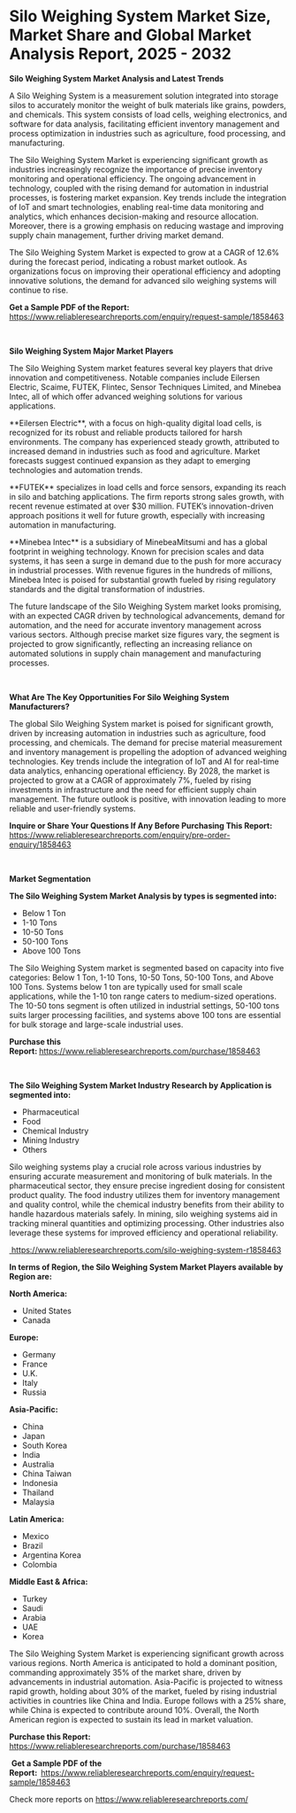 <p><h1>Silo Weighing System Market Size, Market Share and Global Market Analysis Report, 2025 - 2032</h1></p><p><strong>Silo Weighing System Market Analysis and Latest Trends</strong></p>
<p><p>A Silo Weighing System is a measurement solution integrated into storage silos to accurately monitor the weight of bulk materials like grains, powders, and chemicals. This system consists of load cells, weighing electronics, and software for data analysis, facilitating efficient inventory management and process optimization in industries such as agriculture, food processing, and manufacturing.</p><p>The Silo Weighing System Market is experiencing significant growth as industries increasingly recognize the importance of precise inventory monitoring and operational efficiency. The ongoing advancement in technology, coupled with the rising demand for automation in industrial processes, is fostering market expansion. Key trends include the integration of IoT and smart technologies, enabling real-time data monitoring and analytics, which enhances decision-making and resource allocation. Moreover, there is a growing emphasis on reducing wastage and improving supply chain management, further driving market demand.</p><p>The Silo Weighing System Market is expected to grow at a CAGR of 12.6% during the forecast period, indicating a robust market outlook. As organizations focus on improving their operational efficiency and adopting innovative solutions, the demand for advanced silo weighing systems will continue to rise.</p></p>
<p><strong>Get a Sample PDF of the Report:&nbsp;</strong> <a href="https://www.reliableresearchreports.com/enquiry/request-sample/1858463?utm_campaign=2452&utm_medium=2&utm_source=Github&utm_content=ia&utm_term=19022025&utm_id=silo-weighing-system">https://www.reliableresearchreports.com/enquiry/request-sample/1858463</a></p>
<p>&nbsp;</p>
<p><strong>Silo Weighing System Major Market Players</strong></p>
<p><p>The Silo Weighing System market features several key players that drive innovation and competitiveness. Notable companies include Eilersen Electric, Scaime, FUTEK, Flintec, Sensor Techniques Limited, and Minebea Intec, all of which offer advanced weighing solutions for various applications.</p><p>**Eilersen Electric**, with a focus on high-quality digital load cells, is recognized for its robust and reliable products tailored for harsh environments. The company has experienced steady growth, attributed to increased demand in industries such as food and agriculture. Market forecasts suggest continued expansion as they adapt to emerging technologies and automation trends.</p><p>**FUTEK** specializes in load cells and force sensors, expanding its reach in silo and batching applications. The firm reports strong sales growth, with recent revenue estimated at over $30 million. FUTEK’s innovation-driven approach positions it well for future growth, especially with increasing automation in manufacturing.</p><p>**Minebea Intec** is a subsidiary of MinebeaMitsumi and has a global footprint in weighing technology. Known for precision scales and data systems, it has seen a surge in demand due to the push for more accuracy in industrial processes. With revenue figures in the hundreds of millions, Minebea Intec is poised for substantial growth fueled by rising regulatory standards and the digital transformation of industries.</p><p>The future landscape of the Silo Weighing System market looks promising, with an expected CAGR driven by technological advancements, demand for automation, and the need for accurate inventory management across various sectors. Although precise market size figures vary, the segment is projected to grow significantly, reflecting an increasing reliance on automated solutions in supply chain management and manufacturing processes.</p></p>
<p>&nbsp;</p>
<p><strong>What Are The Key Opportunities For Silo Weighing System Manufacturers?</strong></p>
<p><p>The global Silo Weighing System market is poised for significant growth, driven by increasing automation in industries such as agriculture, food processing, and chemicals. The demand for precise material measurement and inventory management is propelling the adoption of advanced weighing technologies. Key trends include the integration of IoT and AI for real-time data analytics, enhancing operational efficiency. By 2028, the market is projected to grow at a CAGR of approximately 7%, fueled by rising investments in infrastructure and the need for efficient supply chain management. The future outlook is positive, with innovation leading to more reliable and user-friendly systems.</p></p>
<p><strong>Inquire or Share Your Questions If Any Before Purchasing This Report:</strong> <a href="https://www.reliableresearchreports.com/enquiry/pre-order-enquiry/1858463?utm_campaign=2452&utm_medium=2&utm_source=Github&utm_content=ia&utm_term=19022025&utm_id=silo-weighing-system">https://www.reliableresearchreports.com/enquiry/pre-order-enquiry/1858463</a></p>
<p>&nbsp;</p>
<p><strong>Market Segmentation</strong></p>
<p><strong>The Silo Weighing System Market Analysis by types is segmented into:</strong></p>
<p><ul><li>Below 1 Ton</li><li>1-10 Tons</li><li>10-50 Tons</li><li>50-100 Tons</li><li>Above 100 Tons</li></ul></p>
<p><p>The Silo Weighing System market is segmented based on capacity into five categories: Below 1 Ton, 1-10 Tons, 10-50 Tons, 50-100 Tons, and Above 100 Tons. Systems below 1 ton are typically used for small scale applications, while the 1-10 ton range caters to medium-sized operations. The 10-50 tons segment is often utilized in industrial settings, 50-100 tons suits larger processing facilities, and systems above 100 tons are essential for bulk storage and large-scale industrial uses.</p></p>
<p><strong>Purchase this Report:&nbsp;</strong><a href="https://www.reliableresearchreports.com/purchase/1858463?utm_campaign=2452&utm_medium=2&utm_source=Github&utm_content=ia&utm_term=19022025&utm_id=silo-weighing-system">https://www.reliableresearchreports.com/purchase/1858463</a></p>
<p>&nbsp;</p>
<p><strong>The Silo Weighing System Market Industry Research by Application is segmented into:</strong></p>
<p><ul><li>Pharmaceutical</li><li>Food</li><li>Chemical Industry</li><li>Mining Industry</li><li>Others</li></ul></p>
<p><p>Silo weighing systems play a crucial role across various industries by ensuring accurate measurement and monitoring of bulk materials. In the pharmaceutical sector, they ensure precise ingredient dosing for consistent product quality. The food industry utilizes them for inventory management and quality control, while the chemical industry benefits from their ability to handle hazardous materials safely. In mining, silo weighing systems aid in tracking mineral quantities and optimizing processing. Other industries also leverage these systems for improved efficiency and operational reliability.</p></p>
<p><a href="https://www.reliableresearchreports.com/silo-weighing-system-r1858463?utm_campaign=2452&utm_medium=2&utm_source=Github&utm_content=ia&utm_term=19022025&utm_id=silo-weighing-system">&nbsp;https://www.reliableresearchreports.com/silo-weighing-system-r1858463</a></p>
<p><strong>In terms of Region, the Silo Weighing System Market Players available by Region are:</strong></p>
<p>
    <p> <strong> North America: </strong>
        <ul>
            <li>United States</li>
            <li>Canada</li>
        </ul>
        </p> 
    <p> <strong> Europe: </strong>
        <ul>
            <li>Germany</li>
            <li>France</li>
            <li>U.K.</li>
            <li>Italy</li>
            <li>Russia</li>
        </ul>
        </p> 
    <p> <strong> Asia-Pacific: </strong>
        <ul>
            <li>China</li>
            <li>Japan</li>
            <li>South Korea</li>
            <li>India</li>
            <li>Australia</li>
            <li>China Taiwan</li>
            <li>Indonesia</li>
            <li>Thailand</li>
            <li>Malaysia</li>
        </ul>
        </p> 
    <p> <strong> Latin America: </strong>
        <ul>
            <li>Mexico</li>
            <li>Brazil</li>
            <li>Argentina Korea</li>
            <li>Colombia</li>
        </ul>
        </p> 
    <p> <strong> Middle East & Africa: </strong>
        <ul>
            <li>Turkey</li>
            <li>Saudi</li>
            <li>Arabia</li>
            <li>UAE</li>
            <li>Korea</li>
        </ul>
    </p>
    </p>
<p><p>The Silo Weighing System Market is experiencing significant growth across various regions. North America is anticipated to hold a dominant position, commanding approximately 35% of the market share, driven by advancements in industrial automation. Asia-Pacific is projected to witness rapid growth, holding about 30% of the market, fueled by rising industrial activities in countries like China and India. Europe follows with a 25% share, while China is expected to contribute around 10%. Overall, the North American region is expected to sustain its lead in market valuation.</p></p>
<p><strong>Purchase this Report: </strong><a href="https://www.reliableresearchreports.com/purchase/1858463?utm_campaign=2452&utm_medium=2&utm_source=Github&utm_content=ia&utm_term=19022025&utm_id=silo-weighing-system">https://www.reliableresearchreports.com/purchase/1858463</a></p>
<p>&nbsp;<strong>Get a Sample PDF of the Report:&nbsp;&nbsp;</strong><a href="https://www.reliableresearchreports.com/enquiry/request-sample/1858463?utm_campaign=2452&utm_medium=2&utm_source=Github&utm_content=ia&utm_term=19022025&utm_id=silo-weighing-system">https://www.reliableresearchreports.com/enquiry/request-sample/1858463</a></p>
<p><strong></strong></p>
<p>Check more reports on <a href="https://www.reliableresearchreports.com/?utm_campaign=2452&utm_medium=2&utm_source=Github&utm_content=ia&utm_term=19022025&utm_id=silo-weighing-system">https://www.reliableresearchreports.com/</a></p>